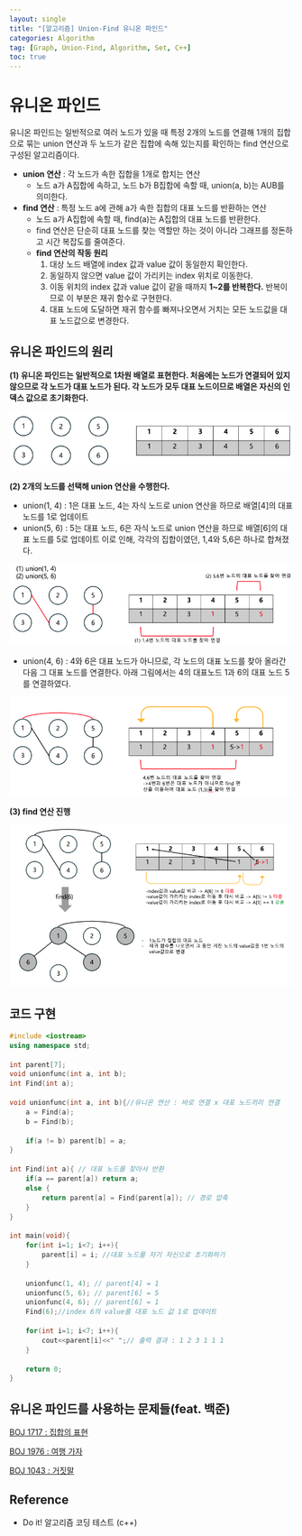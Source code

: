 ```yaml
---
layout: single
title: "[알고리즘] Union-Find 유니온 파인드"
categories: Algorithm
tag: [Graph, Union-Find, Algorithm, Set, C++]
toc: true
---
```


# 유니온 파인드

유니온 파인드는 일반적으로 여러 노드가 있을 때 특정 2개의 노드를 연결해 1개의 집합으로 묶는 union 연산과 두 노드가 같은 집합에 속해 있는지를 확인하는 find 연산으로 구성된 알고리즘이다.

- **union 연산** : 각 노드가 속한 집합을 1개로 합치는 연산
    - 노드 a가 A집합에 속하고, 노드 b가 B집합에 속할 때, union(a, b)는 AUB를 의미한다.
- **find 연산** : 특정 노드 a에 관해 a가 속한 집합의 대표 노드를 반환하는 연산
    - 노드 a가 A집합에 속할 때, find(a)는 A집합의 대표 노드를 반환한다.
    - find 연산은 단순히 대표 노드를 찾는 역할만 하는 것이 아니라 그래프를 정돈하고 시간 복잡도를 줄여준다.
    - **find 연산의 작동 원리**
        1. 대상 노드 배열에 index 값과 value 값이 동일한지 확인한다.
        2. 동일하지 않으면 value 값이 가리키는 index 위치로 이동한다.
        3. 이동 위치의 index 값과 value 값이 같을 때까지 **1~2를 반복한다.** 반복이므로 이 부분은 재귀 함수로 구현한다.
        4. 대표 노드에 도달하면 재귀 함수를 빠져나오면서 거치는 모든 노드값을 대표 노드값으로 변경한다.

## 유니온 파인드의 원리

**(1) 유니온 파인드는 일반적으로 1차원 배열로 표현한다. 처음에는 노드가 연결되어 있지 않으므로 각 노드가 대표 노드가 된다. 각 노드가 모두 대표 노드이므로 배열은 자신의 인덱스 값으로 초기화한다.**

![Alt text](/assets/images/unionfind1.png)

**(2) 2개의 노드를 선택해 union 연산을 수행한다.**
- union(1, 4) : 1은 대표 노드, 4는 자식 노드로 union 연산을 하므로 배열[4]의 대표 노드를 1로 업데이트
- union(5, 6) : 5는 대표 노드, 6은 자식 노드로 union 연산을 하므로 배열[6]의 대표 노드를 5로 업데이트
이로 인해, 각각의 집합이였던, 1,4와 5,6은 하나로 합쳐졌다.

![Alt text](/assets/images/unionfind2.png)
    
- union(4, 6) : 4와 6은 대표 노드가 아니므로, 각 노드의 대표 노드를 찾아 올라간 다음 그 대표 노드를 연결한다. 아래 그림에서는 4의 대표노드 1과 6의 대표 노드 5를 연결하였다. 

![Alt text](/assets/images/unionfind3.png)

**(3) find 연산 진행**

![Alt text](/assets/images/unionfind4.png)

## 코드 구현

```cpp
#include <iostream>
using namespace std;

int parent[7];
void unionfunc(int a, int b);
int Find(int a);

void unionfunc(int a, int b){//유니온 연산 : 바로 연결 x 대표 노드끼리 연결
    a = Find(a);
    b = Find(b);

    if(a != b) parent[b] = a;
}

int Find(int a){ // 대표 노드를 찾아서 반환
    if(a == parent[a]) return a;
    else {
        return parent[a] = Find(parent[a]); // 경로 압축
    }
}

int main(void){
    for(int i=1; i<7; i++){
        parent[i] = i; //대표 노드를 자기 자신으로 초기화하기
    }

    unionfunc(1, 4); // parent[4] = 1
    unionfunc(5, 6); // parent[6] = 5
    unionfunc(4, 6); // parent[6] = 1
    Find(6);//index 6의 value를 대표 노드 값 1로 업데이트

    for(int i=1; i<7; i++){
        cout<<parent[i]<<" ";// 출력 결과 : 1 2 3 1 1 1
    }

    return 0;
}
```

## 유니온 파인드를 사용하는 문제들(feat. 백준)

[BOJ 1717 : 집합의 표현](https://www.acmicpc.net/problem/1717)

[BOJ 1976 : 여행 가자](https://www.acmicpc.net/problem/1976)

[BOJ 1043 : 거짓말](https://www.acmicpc.net/problem/1043)

## Reference
- Do it! 알고리즘 코딩 테스트 (c++) 
